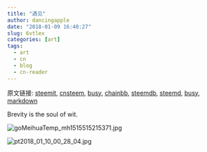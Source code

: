```yaml
---
title: "遇见"
author: dancingapple
date: "2018-01-09 16:40:27"
slug: 6vtlex
categories: [art]
tags: 
  - art
  - cn
  - blog
  - cn-reader
---
```


原文链接: [steemit](https://steemit.com), [cnsteem](https://cnsteem.com), [busy](https://busy.org), [chainbb](https://chainbb.com), [steemdb](https://steemdb.com), [steemd](https://steemd.com), [busy](https://busy.org), [markdown](https://raw.githubusercontent.com/pzhaonet/steem_dancingapple/master/content/post/6vtlex.md)

Brevity is the soul of wit.

![goMeihuaTemp_mh1515515215371.jpg](https://steemitimages.com/DQmSz3mwDmB3aZK4hGtwjgDVWbNGdWBgFeWJWPT6yfDzA7T/goMeihuaTemp_mh1515515215371.jpg)

![pt2018_01_10_00_28_04.jpg](https://steemitimages.com/DQmTobH991xoMSupoJMxmWhjaD8eG3PcH1figUXG6atP91y/pt2018_01_10_00_28_04.jpg)
